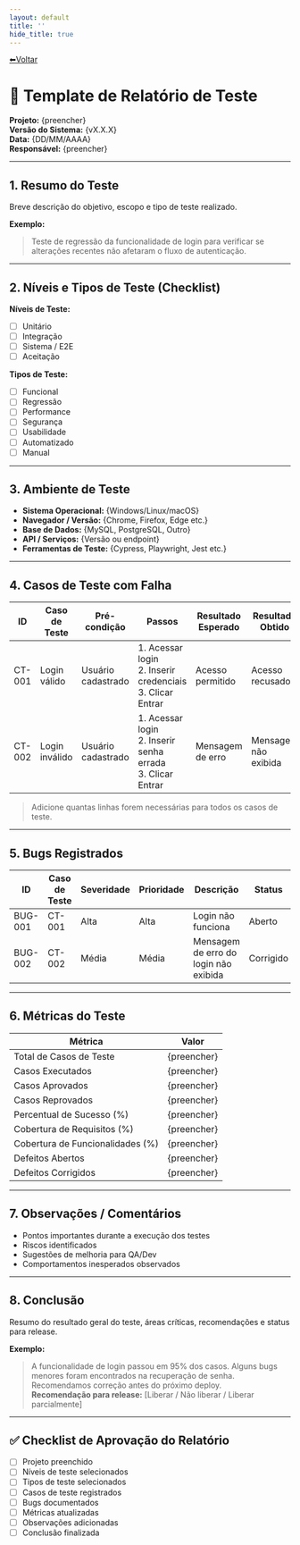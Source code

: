 ```yaml
---
layout: default
title: ''
hide_title: true
---
```


[⬅Voltar](../../readme.md)  

# 🧪 Template de Relatório de Teste

**Projeto:** {preencher}  
**Versão do Sistema:** {vX.X.X}  
**Data:** {DD/MM/AAAA}  
**Responsável:** {preencher}  

---

## 1. Resumo do Teste
Breve descrição do objetivo, escopo e tipo de teste realizado.  

**Exemplo:**  
> Teste de regressão da funcionalidade de login para verificar se alterações recentes não afetaram o fluxo de autenticação.

---

## 2. Níveis e Tipos de Teste (Checklist)

**Níveis de Teste:**  
- [ ] Unitário  
- [ ] Integração  
- [ ] Sistema / E2E  
- [ ] Aceitação  

**Tipos de Teste:**  
- [ ] Funcional  
- [ ] Regressão  
- [ ] Performance  
- [ ] Segurança  
- [ ] Usabilidade  
- [ ] Automatizado  
- [ ] Manual  

---

## 3. Ambiente de Teste
- **Sistema Operacional:** {Windows/Linux/macOS}  
- **Navegador / Versão:** {Chrome, Firefox, Edge etc.}  
- **Base de Dados:** {MySQL, PostgreSQL, Outro}  
- **API / Serviços:** {Versão ou endpoint}  
- **Ferramentas de Teste:** {Cypress, Playwright, Jest etc.}  

---

## 4. Casos de Teste com Falha

| ID | Caso de Teste | Pré-condição | Passos | Resultado Esperado | Resultado Obtido | Status | Responsável | Data |
|----|---------------|--------------|--------|------------------|-----------------|--------|-------------|------|
| CT-001 | Login válido | Usuário cadastrado | 1. Acessar login <br> 2. Inserir credenciais <br> 3. Clicar Entrar | Acesso permitido | Acesso recusado | ⛔ Falhou | QA Team | {preencher} |
| CT-002 | Login inválido | Usuário cadastrado | 1. Acessar login <br> 2. Inserir senha errada <br> 3. Clicar Entrar | Mensagem de erro | Mensagem não exibida | ⛔ Falhou | QA Team | {preencher} |

> Adicione quantas linhas forem necessárias para todos os casos de teste.

---

## 5. Bugs Registrados

| ID | Caso de Teste | Severidade | Prioridade | Descrição | Status | Responsável | Data |
|----|---------------|------------|------------|-----------|--------|-------------|------|
| BUG-001 | CT-001 | Alta | Alta | Login não funciona | Aberto | QA Team | {preencher} |
| BUG-002 | CT-002 | Média | Média | Mensagem de erro do login não exibida | Corrigido | QA Team | {preencher} |

---

## 6. Métricas do Teste

| Métrica                      | Valor |
|-------------------------------|-------|
| Total de Casos de Teste       | {preencher} |
| Casos Executados              | {preencher} |
| Casos Aprovados               | {preencher} |
| Casos Reprovados              | {preencher} |
| Percentual de Sucesso (%)     | {preencher} |
| Cobertura de Requisitos (%)   | {preencher} |
| Cobertura de Funcionalidades (%) | {preencher} |
| Defeitos Abertos              | {preencher} |
| Defeitos Corrigidos           | {preencher} |

---

## 7. Observações / Comentários
- Pontos importantes durante a execução dos testes  
- Riscos identificados  
- Sugestões de melhoria para QA/Dev  
- Comportamentos inesperados observados  

---

## 8. Conclusão
Resumo do resultado geral do teste, áreas críticas, recomendações e status para release.  

**Exemplo:**  
> A funcionalidade de login passou em 95% dos casos. Alguns bugs menores foram encontrados na recuperação de senha. Recomendamos correção antes do próximo deploy.  
> **Recomendação para release:** [Liberar / Não liberar / Liberar parcialmente]  

---

## ✅ Checklist de Aprovação do Relatório
- [ ] Projeto preenchido  
- [ ] Níveis de teste selecionados  
- [ ] Tipos de teste selecionados  
- [ ] Casos de teste registrados  
- [ ] Bugs documentados  
- [ ] Métricas atualizadas  
- [ ] Observações adicionadas  
- [ ] Conclusão finalizada
